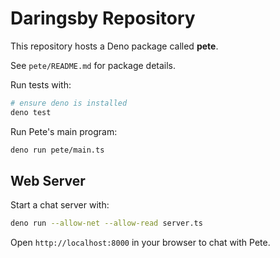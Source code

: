 # Daringsby Repository

This repository hosts a Deno package called **pete**.

See `pete/README.md` for package details.

Run tests with:

```sh
# ensure deno is installed
deno test
```

Run Pete's main program:

```sh
deno run pete/main.ts
```

## Web Server

Start a chat server with:

```sh
deno run --allow-net --allow-read server.ts
```

Open `http://localhost:8000` in your browser to chat with Pete.
